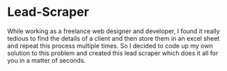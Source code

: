 # Lead-Scraper

While working as a freelance web designer and developer, I found it really tedious to find the details of a client and then store them in an excel sheet and repeat this process multiple times. So I decided to code up my own solution to this problem and created this lead scraper which does it all for you in a matter of seconds. 
